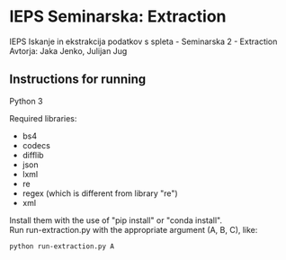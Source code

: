 # IEPS Seminarska: Extraction
IEPS Iskanje in ekstrakcija podatkov s spleta - Seminarska 2 - Extraction  
Avtorja: Jaka Jenko, Julijan Jug

## Instructions for running
Python 3

Required libraries:
- bs4
- codecs
- difflib
- json
- lxml
- re
- regex (which is different from library "re")
- xml

Install them with the use of "pip install" or "conda install".  
Run run-extraction.py with the appropriate argument (A, B, C), like:  
```
python run-extraction.py A
```
